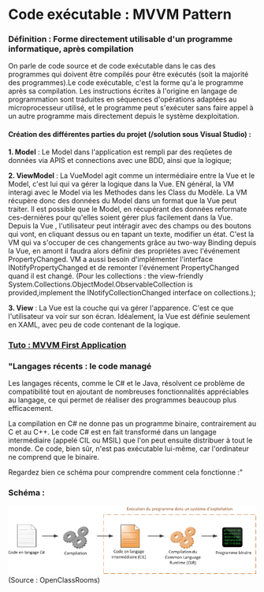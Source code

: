 # Code exécutable : MVVM Pattern

### Définition : Forme directement utilisable d'un programme informatique, après compilation

On parle de code source et de code exécutable dans le cas des programmes qui doivent être compilés pour être exécutés (soit la majorité des programmes).Le code exécutable, c'est la forme qu'a le programme après sa compilation. Les instructions écrites à l'origine en langage de programmation sont traduites en séquences d'opérations adaptées au microprocesseur utilisé, et le programme peut s'exécuter sans faire appel à un autre programme mais directement depuis le système dexploitation.

#### Création des différentes parties du projet (/solution sous Visual Studio) :

  **1. Model** : 
  Le Model dans l'application est rempli par des reqûetes de données via APIS et connections avec une BDD, ainsi que la logique;
  
  **2. ViewModel** : 
  La VueModel agit comme un intermédiaire entre la Vue et le Model, c'est lui qui va gérer la logique dans la Vue. EN général, la VM interagi avec le Model via les Methodes dans les Class du Modèle. La VM récupère donc des données du Model dans un format que la Vue peut traiter. Il est possible que le Model, en récupérant des données reformate ces-dernières pour qu'elles soient gérer plus facilement dans la Vue.
  Depuis la Vue , l'utilisateur peut intéragir avec des champs ou des boutons qui vont, en cliquant dessus ou en tapant un texte, modifier un état. C'est la VM qui va s'occuper de ces changements grâce au two-way Binding depuis la Vue, en amont il faudra alors définir des propriétes avec l'événement PropertyChanged. VM a aussi besoin d'implémenter l'interface INotifyPropertyChanged et de remonter l'événement PropertyChanged quand il est changé. (Pour les collections : the view-friendly System.Collections.ObjectModel.ObservableCollection<T> is provided,implement the INotifyCollectionChanged interface on collections.);
  
  **3. View** : 
  La Vue est la couche qui va gérer l'apparence. C'est ce que l'utilisateur va voir sur son écran. Idéalement, la Vue est définie seulement en XAML, avec peu de code contenant de la logique.


### [Tuto : MVVM First Application](https://www.tutorialspoint.com/mvvm/mvvm_first_application.htm)

### "Langages récents : le code managé

Les langages récents, comme le C# et le Java, résolvent ce problème de compatibilité tout en ajoutant de nombreuses fonctionnalités appréciables au langage, ce qui permet de réaliser des programmes beaucoup plus efficacement.

La compilation en C# ne donne pas un programme binaire, contrairement au C et au C++. Le code C# est en fait transformé dans un langage intermédiaire (appelé CIL ou MSIL) que l'on peut ensuite distribuer à tout le monde. Ce code, bien sûr, n'est pas exécutable lui-même, car l'ordinateur ne comprend que le binaire.

Regardez bien ce schéma pour comprendre comment cela fonctionne :"

### Schéma :
![Tuto : MVVM First Application](https://github.com/loicm91/Documentation/blob/master/C-SHARP/codeExe.png)
(Source : OpenClassRooms)
